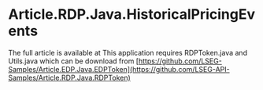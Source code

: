 # Article.RDP.Java.HistoricalPricingEvents
The full article is available at 
This application requires RDPToken.java and Utils.java which can be download from [https://github.com/LSEG-Samples/Article.EDP.Java.EDPToken](https://github.com/LSEG-API-Samples/Article.RDP.Java.RDPToken)
